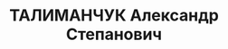 ---
title: ТАЛИМАНЧУК Александр Степанович
description: "Род. в 1906, Украина, Винницкая губ., г. Жмеринка. Проживал: Ярославская\
  \ обл., г. Ярославль, Волжская наб., 27-а. З-д СК-1, Зам. главного механика \n \
  \ Арестован 14.08.1937. Приговор: ВК ВС СССР, 20.12.1937 – ВМН. Расстрелян 30.12.1937.\
  \ \n  Реабилитирован 25.04.1956"
---